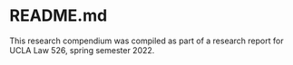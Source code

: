 # README.md

This research compendium was compiled as part of a research report for UCLA Law 526, spring semester 2022. 